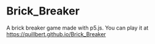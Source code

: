 # Brick_Breaker

A brick breaker game made with p5.js. You can play it at https://quillbert.github.io/Brick_Breaker
